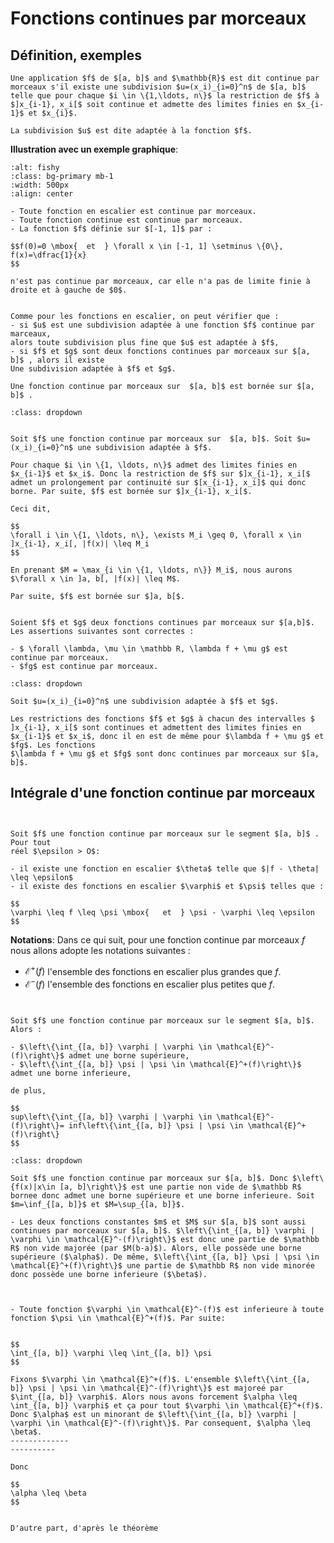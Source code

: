 # Fonctions continues par morceaux

## Définition, exemples 


```{admonition} Définition 4
Une application $f$ de $[a, b]$ and $\mathbb{R}$ est dit continue par morceaux s'il existe une subdivision $u=(x_i)_{i=0}^n$ de $[a, b]$ telle que pour chaque $i \in \{1,\ldots, n\}$ la restriction de $f$ à $]x_{i-1}, x_i[$ soit continue et admette des limites finies en $x_{i-1}$ et $x_{i}$.

La subdivision $u$ est dite adaptée à la fonction $f$.
```

**Illustration avec un exemple graphique**:

```{image} fig1.png
:alt: fishy
:class: bg-primary mb-1
:width: 500px
:align: center
```


```{admonition} Exemples
- Toute fonction en escalier est continue par morceaux. 
- Toute fonction continue est continue par morceaux.
- La fonction $f$ définie sur $[-1, 1]$ par : 

$$f(0)=0 \mbox{  et  } \forall x \in [-1, 1] \setminus \{0\}, f(x)=\dfrac{1}{x}
$$

n'est pas continue par morceaux, car elle n'a pas de limite finie à droite et à gauche de $0$.

```

```{admonition} Remarques

Comme pour les fonctions en escalier, on peut vérifier que :
- si $u$ est une subdivision adaptée à une fonction $f$ continue par marceaux,
alors toute subdivision plus fine que $u$ est adaptée à $f$,
- si $f$ et $g$ sont deux fonctions continues par morceaux sur $[a, b]$ , alors il existe
Une subdivision adaptée à $f$ et $g$.
```


```{admonition} Proposition 6
Une fonction continue par morceaux sur  $[a, b]$ est bornée sur $[a, b]$ .
```


```{admonition} Démonstration
:class: dropdown


Soit $f$ une fonction continue par morceaux sur  $[a, b]$. Soit $u=(x_i)_{i=0}^n$ une subdivision adaptée à $f$.

Pour chaque $i \in \{1, \ldots, n\}$ admet des limites finies en $x_{i-1}$ et $x_i$. Donc la restriction de $f$ sur $]x_{i-1}, x_i[$ admet un prolongement par continuité sur $[x_{i-1}, x_i]$ qui donc borne. Par suite, $f$ est bornée sur $]x_{i-1}, x_i[$.

Ceci dit, 

$$
\forall i \in \{1, \ldots, n\}, \exists M_i \geq 0, \forall x \in ]x_{i-1}, x_i[, |f(x)| \leq M_i
$$

En prenant $M = \max_{i \in \{1, \ldots, n\}} M_i$, nous aurons $\forall x \in ]a, b[, |f(x)| \leq M$.

Par suite, $f$ est bornée sur $]a, b[$.


```



```{admonition} Proposition 7
Soient $f$ et $g$ deux fonctions continues par morceaux sur $[a,b]$. Les assertions suivantes sont correctes :

- $ \forall \lambda, \mu \in \mathbb R, \lambda f + \mu g$ est continue par morceaux.
- $fg$ est continue par morceaux.
```


```{admonition} Démonstration
:class: dropdown

Soit $u=(x_i)_{i=0}^n$ une subdivision adaptée à $f$ et $g$.

Les restrictions des fonctions $f$ et $g$ à chacun des intervalles $ ]x_{i-1}, x_i[$ sont continues et admettent des limites finies en  $x_{i-1}$ et $x_i$, donc il en est de même pour $\lambda f + \mu g$ et $fg$. Les fonctions
$\lambda f + \mu g$ et $fg$ sont donc continues par morceaux sur $[a, b]$.

```
## Intégrale d'une fonction continue par morceaux 

```{admonition} Théorème (admis)


Soit $f$ une fonction continue par morceaux sur le segment $[a, b]$ . Pour tout
réel $\epsilon > O$:

- il existe une fonction en escalier $\theta$ telle que $|f - \theta| \leq \epsilon$
- il existe des fonctions en escalier $\varphi$ et $\psi$ telles que :  

$$
\varphi \leq f \leq \psi \mbox{   et  } \psi - \varphi \leq \epsilon
$$
```

**Notations**: Dans ce qui suit, pour une fonction continue par morceaux $f$ nous allons adopte les notations suivantes :

- $\mathcal{E}^+(f)$ l'ensemble des fonctions en escalier plus grandes que $f$.
- $\mathcal{E}^-(f)$ l'ensemble des fonctions en escalier plus petites que $f$.

```{admonition} Proposition 8


Soit $f$ une fonction continue par morceaux sur le segment $[a, b]$. Alors :

- $\left\{\int_{[a, b]} \varphi | \varphi \in \mathcal{E}^-(f)\right\}$ admet une borne supérieure,
- $\left\{\int_{[a, b]} \psi | \psi \in \mathcal{E}^+(f)\right\}$ admet une borne inferieure,

de plus,

$$
sup\left\{\int_{[a, b]} \varphi | \varphi \in \mathcal{E}^-(f)\right\}= inf\left\{\int_{[a, b]} \psi | \psi \in \mathcal{E}^+(f)\right\}
$$
```

```{admonition} Démonstration
:class: dropdown

Soit $f$ une fonction continue par morceaux sur $[a, b]$. Donc $\left\{f(x)|x\in [a, b]\right\}$ est une partie non vide de $\mathbb R$ bornee donc admet une borne supérieure et une borne inferieure. Soit $m=\inf_{[a, b]}$ et $M=\sup_{[a, b]}$.

- Les deux fonctions constantes $m$ et $M$ sur $[a, b]$ sont aussi continues par morceaux sur $[a, b]$. $\left\{\int_{[a, b]} \varphi | \varphi \in \mathcal{E}^-(f)\right\}$ est donc une partie de $\mathbb R$ non vide majorée (par $M(b-a)$). Alors, elle possède une borne supérieure ($\alpha$). De même, $\left\{\int_{[a, b]} \psi | \psi \in \mathcal{E}^+(f)\right\}$ une partie de $\mathbb R$ non vide minorée donc possède une borne inferieure ($\beta$). 



- Toute fonction $\varphi \in \mathcal{E}^-(f)$ est inferieure à toute fonction $\psi \in \mathcal{E}^+(f)$. Par suite:


$$
\int_{[a, b]} \varphi \leq \int_{[a, b]} \psi
$$

Fixons $\varphi \in \mathcal{E}^+(f)$. L'ensemble $\left\{\int_{[a, b]} \psi | \psi \in \mathcal{E}^-(f)\right\}$ est majoreé par $\int_{[a, b]} \varphi$. Alors nous avons forcement $\alpha \leq \int_{[a, b]} \varphi$ et ça pour tout $\varphi \in \mathcal{E}^+(f)$. Donc $\alpha$ est un minorant de $\left\{\int_{[a, b]} \varphi | \varphi \in \mathcal{E}^-(f)\right\}$. Par consequent, $\alpha \leq \beta$.
-------------
----------

Donc 

$$
\alpha \leq \beta
$$


D'autre part, d'après le théorème



 

```
